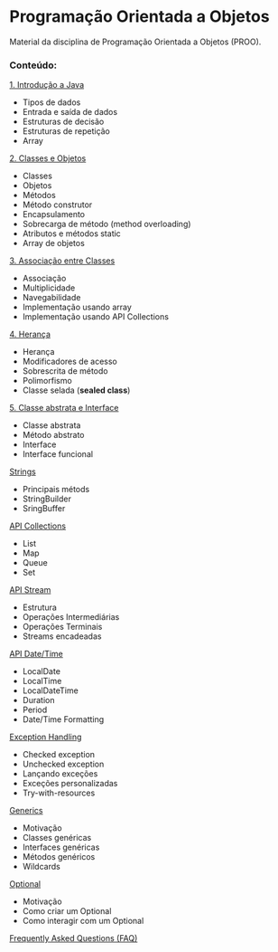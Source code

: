 # Programação Orientada a Objetos 
Material da disciplina de Programação Orientada a Objetos (PROO).

### Conteúdo:
[1. Introdução a Java](https://github.com/pdalbem/POO/tree/main/1.%20Introdu%C3%A7%C3%A3o%20a%20Java)
* Tipos de dados
* Entrada e saída de dados
* Estruturas de decisão
* Estruturas de repetição
* Array

[2. Classes e Objetos](https://github.com/pdalbem/POO/tree/main/2.%20Classes%20e%20Objetos)
* Classes
* Objetos
* Métodos
* Método construtor
* Encapsulamento
* Sobrecarga de método (method overloading)
* Atributos e métodos static
* Array de objetos

[3. Associação entre Classes](https://github.com/pdalbem/POO/tree/main/3.%20Associa%C3%A7%C3%A3o%20entre%20Classes)
* Associação
* Multiplicidade
* Navegabilidade
* Implementação usando array
* Implementação usando API Collections

[4. Herança](https://github.com/pdalbem/POO/tree/main/4.%20Heran%C3%A7a)
* Herança
* Modificadores de acesso
* Sobrescrita de método
* Polimorfismo
* Classe selada (__sealed class__)

[5. Classe abstrata e Interface](https://github.com/pdalbem/POO/tree/main/5.%20Classe%20Abstrata%20e%20Interface)
* Classe abstrata
* Método abstrato
* Interface
* Interface funcional

[Strings](https://github.com/pdalbem/POO/tree/main/Strings)
* Principais métods
* StringBuilder
* SringBuffer

[API Collections](https://github.com/pdalbem/POO/tree/main/Collections)
* List
* Map
* Queue
* Set

[API Stream](https://github.com/pdalbem/POO/tree/main/Stream)
* Estrutura
* Operações Intermediárias
* Operações Terminais
* Streams encadeadas

[API Date/Time](https://github.com/pdalbem/POO/tree/main/DateTime)
* LocalDate
* LocalTime
* LocalDateTime
* Duration
* Period
* Date/Time Formatting

[Exception Handling](https://github.com/pdalbem/POO/tree/main/Exceptions)
* Checked exception
* Unchecked exception
* Lançando exceções
* Exceções personalizadas
* Try-with-resources

[Generics](https://github.com/pdalbem/POO/tree/main/Generics)
* Motivação
* Classes genéricas
* Interfaces genéricas
* Métodos genéricos
* Wildcards

[Optional](https://github.com/pdalbem/POO/tree/main/Optional)
* Motivação
* Como criar um Optional
* Como interagir com um Optional


[Frequently Asked Questions (FAQ)](FAQ.md)
